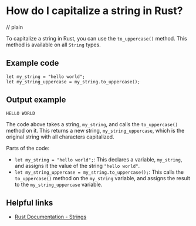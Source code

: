 # How do I capitalize a string in Rust?
// plain

To capitalize a string in Rust, you can use the `to_uppercase()` method. This method is available on all `String` types.

## Example code

```
let my_string = "hello world";
let my_string_uppercase = my_string.to_uppercase();
```

## Output example

```
HELLO WORLD
```

The code above takes a string, `my_string`, and calls the `to_uppercase()` method on it. This returns a new string, `my_string_uppercase`, which is the original string with all characters capitalized.

Parts of the code:
- `let my_string = "hello world";`: This declares a variable, `my_string`, and assigns it the value of the string `"hello world"`.
- `let my_string_uppercase = my_string.to_uppercase();`: This calls the `to_uppercase()` method on the `my_string` variable, and assigns the result to the `my_string_uppercase` variable.

## Helpful links
- [Rust Documentation - Strings](https://doc.rust-lang.org/std/string/struct.String.html)